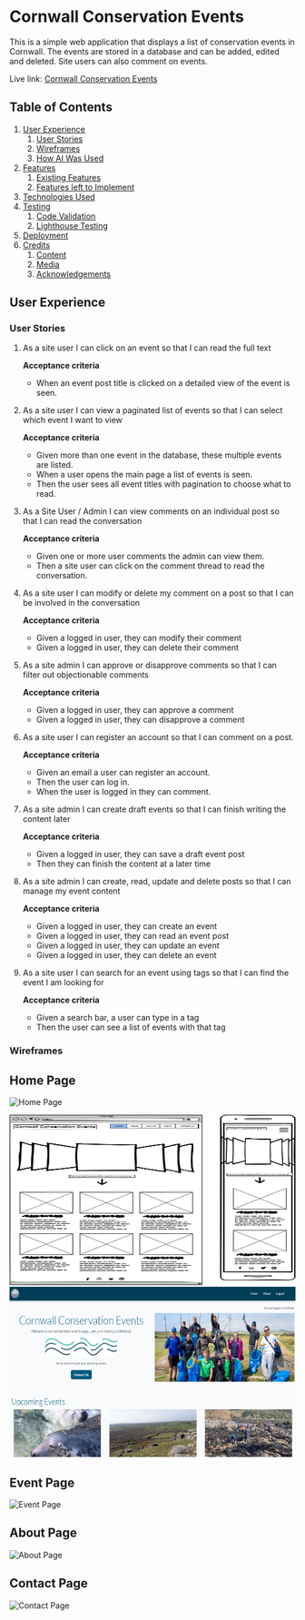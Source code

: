 # Cornwall Conservation Events
This is a simple web application that displays a list of conservation events in Cornwall. The events are stored in a database and can be added, edited and deleted. Site users can also comment on events.

Live link: [Cornwall Conservation Events](https://cornwall-conservation-events.herokuapp.com/)

## Table of Contents
1. [User Experience](#user-experience)
    1. [User Stories](#user-stories)
    2. [Wireframes](#wireframes)
    3. [How AI Was Used](#how-ai-was-used)
2. [Features](#features)
    1. [Existing Features](#existing-features)
    2. [Features left to Implement](#features-left-to-implement)    
3. [Technologies Used](#technologies-used)
4. [Testing](#testing)
    1. [Code Validation](#code-validation)
    2. [Lighthouse Testing](#lighthouse-testing)
5. [Deployment](#deployment)
6. [Credits](#credits)
    1. [Content](#content)
    2. [Media](#media)
    3. [Acknowledgements](#acknowledgements)

## User Experience
### User Stories

1. As a site user I can click on an event so that I can read the full text

    **Acceptance criteria**
    - When an event post title is clicked on a detailed view of the event is seen.

2. As a site user I can view a paginated list of events so that I can select which event I want to view

    **Acceptance criteria**
    - Given more than one event in the database, these multiple events are listed.
    - When a user opens the main page a list of events is seen.
    - Then the user sees all event titles with pagination to choose what to read.

3. As a Site User / Admin I can view comments on an individual post so that I can read the conversation

    **Acceptance criteria**
    - Given one or more user comments the admin can view them.
    - Then a site user can click on the comment thread to read the conversation.

4. As a site user I can modify or delete my comment on a post so that I can be involved in the conversation

    **Acceptance criteria**
    - Given a logged in user, they can modify their comment
    - Given a logged in user, they can delete their comment

5. As a site admin I can approve or disapprove comments so that I can filter out objectionable comments

    **Acceptance criteria**
    - Given a logged in user, they can approve a comment
    - Given a logged in user, they can disapprove a comment

6. As a site user I can register an account so that I can comment on a post.

    **Acceptance criteria**
    - Given an email a user can register an account.
    - Then the user can log in.
    - When the user is logged in they can comment.

7. As a site admin I can create draft events so that I can finish writing the content later

    **Acceptance criteria**
    - Given a logged in user, they can save a draft event post
    - Then they can finish the content at a later time

8. As a site admin I can create, read, update and delete posts so that I can manage my event content

    **Acceptance criteria**
    - Given a logged in user, they can create an event
    - Given a logged in user, they can read an event post
    - Given a logged in user, they can update an event
    - Given a logged in user, they can delete an event

9. As a site user I can search for an event using tags so that I can find the event I am looking for

    **Acceptance criteria**
    - Given a search bar, a user can type in a tag
    - Then the user can see a list of events with that tag

### Wireframes

## Home Page
![Home Page](docs\wireframes\home-page.png)

<img src=Static/images/readme/home-page.png image alt="desktop and mobile wireframe for homepage" width="600" height="300">


<img src=static/images/readme/home-page.png image alt="desktop and mobile wireframe for homepage" width="600" height="300">

## Event Page
![Event Page](docs\wireframes\event-page.png)

## About Page
![About Page](docs\wireframes\about-page.png)

## Contact Page
![Contact Page](docs\wireframes\contact-page.png)
